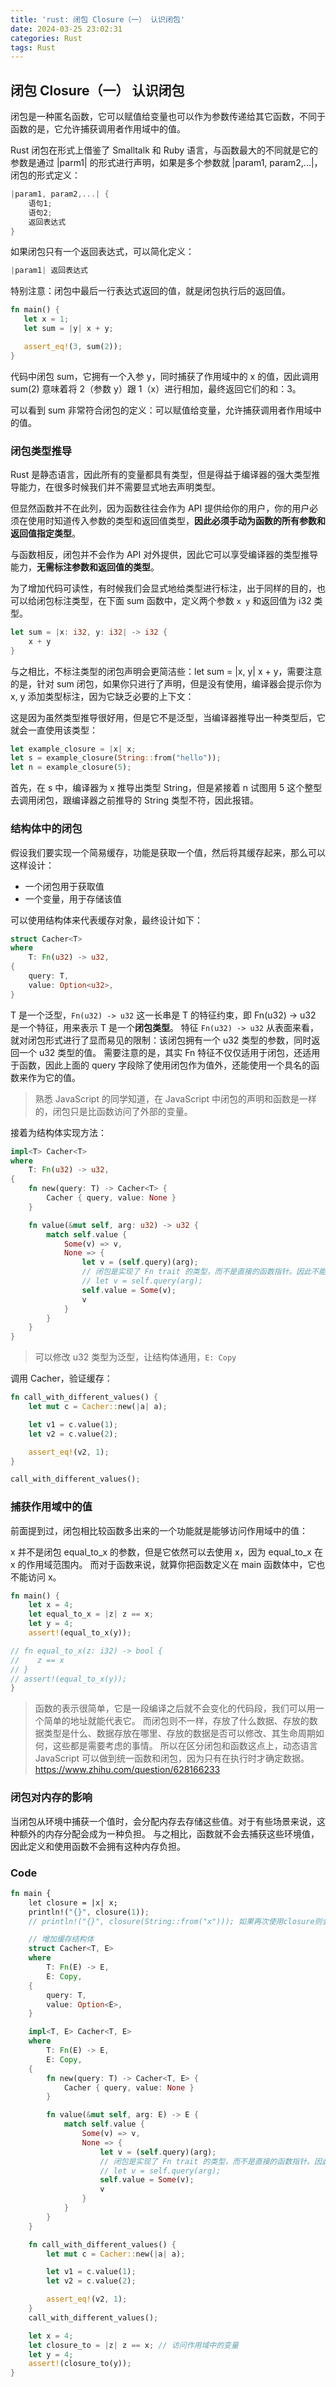 ```yaml
---
title: 'rust: 闭包 Closure（一） 认识闭包'
date: 2024-03-25 23:02:31
categories: Rust
tags: Rust
---
```


## 闭包 Closure（一） 认识闭包

闭包是一种匿名函数，它可以赋值给变量也可以作为参数传递给其它函数，不同于函数的是，它允许捕获调用者作用域中的值。

Rust 闭包在形式上借鉴了 Smalltalk 和 Ruby 语言，与函数最大的不同就是它的参数是通过 |parm1| 的形式进行声明，如果是多个参数就 |param1, param2,...|，闭包的形式定义：

```rust
|param1, param2,...| {
    语句1;
    语句2;
    返回表达式
}
```

如果闭包只有一个返回表达式，可以简化定义：

```rust
|param1| 返回表达式
```

特别注意：闭包中最后一行表达式返回的值，就是闭包执行后的返回值。

```rust
fn main() {
   let x = 1;
   let sum = |y| x + y;

   assert_eq!(3, sum(2));
}
```

代码中闭包 sum，它拥有一个入参 y，同时捕获了作用域中的 x 的值，因此调用 sum(2) 意味着将 2（参数 y）跟 1（x）进行相加，最终返回它们的和：3。

可以看到 sum 非常符合闭包的定义：可以赋值给变量，允许捕获调用者作用域中的值。

### 闭包类型推导

Rust 是静态语言，因此所有的变量都具有类型，但是得益于编译器的强大类型推导能力，在很多时候我们并不需要显式地去声明类型。

但显然函数并不在此列，因为函数往往会作为 API 提供给你的用户，你的用户必须在使用时知道传入参数的类型和返回值类型，**因此必须手动为函数的所有参数和返回值指定类型**。

与函数相反，闭包并不会作为 API 对外提供，因此它可以享受编译器的类型推导能力，**无需标注参数和返回值的类型**。

为了增加代码可读性，有时候我们会显式地给类型进行标注，出于同样的目的，也可以给闭包标注类型，在下面 sum 函数中，定义两个参数 `x y` 和返回值为 i32 类型。

```rust
let sum = |x: i32, y: i32| -> i32 {
    x + y
}
```

与之相比，不标注类型的闭包声明会更简洁些：let sum = |x, y| x + y，需要注意的是，针对 sum 闭包，如果你只进行了声明，但是没有使用，编译器会提示你为 x, y 添加类型标注，因为它缺乏必要的上下文：

这是因为虽然类型推导很好用，但是它不是泛型，当编译器推导出一种类型后，它就会一直使用该类型：

```rust
let example_closure = |x| x;
let s = example_closure(String::from("hello"));
let n = example_closure(5);
```

首先，在 s 中，编译器为 x 推导出类型 String，但是紧接着 n 试图用 5 这个整型去调用闭包，跟编译器之前推导的 String 类型不符，因此报错。

### 结构体中的闭包

假设我们要实现一个简易缓存，功能是获取一个值，然后将其缓存起来，那么可以这样设计：

- 一个闭包用于获取值
- 一个变量，用于存储该值

可以使用结构体来代表缓存对象，最终设计如下：

```rust
struct Cacher<T>
where
    T: Fn(u32) -> u32,
{
    query: T,
    value: Option<u32>,
}
```

T 是一个泛型，`Fn(u32) -> u32` 这一长串是 T 的特征约束，即 Fn(u32) -> u32 是一个特征，用来表示 T 是一个**闭包类型**。
特征 `Fn(u32) -> u32` 从表面来看，就对闭包形式进行了显而易见的限制：该闭包拥有一个 u32 类型的参数，同时返回一个 u32 类型的值。
需要注意的是，其实 Fn 特征不仅仅适用于闭包，还适用于函数，因此上面的 query 字段除了使用闭包作为值外，还能使用一个具名的函数来作为它的值。

> 熟悉 JavaScript 的同学知道，在 JavaScript 中闭包的声明和函数是一样的，闭包只是比函数访问了外部的变量。

接着为结构体实现方法：

```rust
impl<T> Cacher<T>
where
    T: Fn(u32) -> u32,
{
    fn new(query: T) -> Cacher<T> {
        Cacher { query, value: None }
    }

    fn value(&mut self, arg: u32) -> u32 {
        match self.value {
            Some(v) => v,
            None => {
                let v = (self.query)(arg);
                // 闭包是实现了 Fn trait 的类型，而不是直接的函数指针。因此不能直接使用self.query形式，需要用(self.query)标识
                // let v = self.query(arg);
                self.value = Some(v);
                v
            }
        }
    }
}
```

> 可以修改 u32 类型为泛型，让结构体通用，`E: Copy`

调用 Cacher，验证缓存：

```rust
fn call_with_different_values() {
    let mut c = Cacher::new(|a| a);

    let v1 = c.value(1);
    let v2 = c.value(2);

    assert_eq!(v2, 1);
}

call_with_different_values();
```

### 捕获作用域中的值

前面提到过，闭包相比较函数多出来的一个功能就是能够访问作用域中的值：

x 并不是闭包 equal_to_x 的参数，但是它依然可以去使用 x，因为 equal_to_x 在 x 的作用域范围内。
而对于函数来说，就算你把函数定义在 main 函数体中，它也不能访问 x。

```rust
fn main() {
    let x = 4;
    let equal_to_x = |z| z == x;
    let y = 4;
    assert!(equal_to_x(y));

// fn equal_to_x(z: i32) -> bool {
//    z == x
// }
// assert!(equal_to_x(y));
}
```

> 函数的表示很简单，它是一段编译之后就不会变化的代码段，我们可以用一个简单的地址就能代表它。
> 而闭包则不一样，存放了什么数据、存放的数据类型是什么、数据存放在哪里、存放的数据是否可以修改、其生命周期如何，这些都是需要考虑的事情。
> 所以在区分闭包和函数这点上，动态语言 JavaScript 可以做到统一函数和闭包，因为只有在执行时才确定数据。
> https://www.zhihu.com/question/628166233

### 闭包对内存的影响

当闭包从环境中捕获一个值时，会分配内存去存储这些值。对于有些场景来说，这种额外的内存分配会成为一种负担。
与之相比，函数就不会去捕获这些环境值，因此定义和使用函数不会拥有这种内存负担。

### Code

```rust
fn main {
    let closure = |x| x;
    println!("{}", closure(1));
    // println!("{}", closure(String::from("x"))); 如果再次使用closure则会报错，因为closure的类型已经被确定了

    // 增加缓存结构体
    struct Cacher<T, E>
    where
        T: Fn(E) -> E,
        E: Copy,
    {
        query: T,
        value: Option<E>,
    }

    impl<T, E> Cacher<T, E>
    where
        T: Fn(E) -> E,
        E: Copy,
    {
        fn new(query: T) -> Cacher<T, E> {
            Cacher { query, value: None }
        }

        fn value(&mut self, arg: E) -> E {
            match self.value {
                Some(v) => v,
                None => {
                    let v = (self.query)(arg);
                    // 闭包是实现了 Fn trait 的类型，而不是直接的函数指针。因此不能直接使用self.query形式，需要用(self.query)标识
                    // let v = self.query(arg);
                    self.value = Some(v);
                    v
                }
            }
        }
    }

    fn call_with_different_values() {
        let mut c = Cacher::new(|a| a);

        let v1 = c.value(1);
        let v2 = c.value(2);

        assert_eq!(v2, 1);
    }
    call_with_different_values();

    let x = 4;
    let closure_to = |z| z == x; // 访问作用域中的变量
    let y = 4;
    assert!(closure_to(y));
}
```

